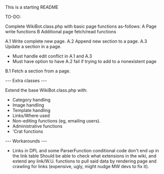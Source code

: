 This is a starting README

TO-DO:

Complete WikiBot.class.php with basic page functions as-follows:
A   Page write functions
B   Additional page fetch/read functions

A.1     Write complete new page.
A.2     Append new section to a page.
A.3     Update a section in a page.
- Must handle edit conflict in A.1 and A.3
- Must have option to have A.2 fail if trying to add to a nonexistent page

B.1 Fetch a section from a page.

--- Extra classes ---

Extend the base WikiBot.class.php with:
* Category handling
* Image handling
* Template handling
* Links/Where used
* Non-editing functions (eg, emailing users).
* Administrative functions
* 'Crat functions

--- Workarounds ---
* Links in DPL and some ParserFunction conditional code don't end up in the link table
  Should be able to check what extensions in the wiki, and extend any link/W.U. functions
  to pull said data by rendering page and crawling for links (expensive, ugly, might nudge MW
  devs to fix it).
